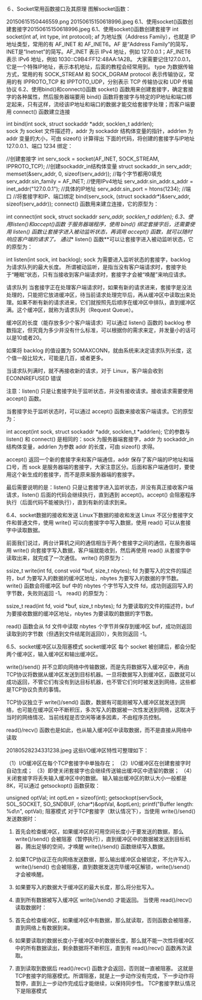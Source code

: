 ６、Socket常用函数接口及其原理
图解socket函数：


20150615150446559.png
20150615150618996.jpeg
6.1、使用socket()函数创建套接字20150615150618996.jpeg
6.1、使用socket()函数创建套接字
int socket(int af, int type, int protocol);
af 为地址族（Address Family），也就是 IP 地址类型，常用的有 AF_INET 和 AF_INET6。AF 是“Address Family”的简写，INET是“Inetnet”的简写。AF_INET 表示 IPv4 地址，例如 127.0.0.1；AF_INET6 表示 IPv6 地址，例如 1030::C9B4:FF12:48AA:1A2B。
大家需要记住127.0.0.1，它是一个特殊IP地址，表示本机地址，后面的教程会经常用到。
type 为数据传输方式，常用的有 SOCK_STREAM 和 SOCK_DGRAM
protocol 表示传输协议，常用的有 IPPROTO_TCP 和 IPPTOTO_UDP，分别表示 TCP 传输协议和 UDP 传输协议
6.2、使用bind()和connect()函数
socket() 函数用来创建套接字，确定套接字的各种属性，然后服务器端要用 bind() 函数将套接字与特定的IP地址和端口绑定起来，只有这样，流经该IP地址和端口的数据才能交给套接字处理；而客户端要用 connect() 函数建立连接

int bind(int sock, struct sockaddr *addr, socklen_t addrlen);  
sock 为 socket 文件描述符，addr 为 sockaddr 结构体变量的指针，addrlen 为 addr 变量的大小，可由 sizeof() 计算得出
下面的代码，将创建的套接字与IP地址 127.0.0.1、端口 1234 绑定：

//创建套接字
int serv_sock = socket(AF_INET, SOCK_STREAM, IPPROTO_TCP);
//创建sockaddr_in结构体变量
struct sockaddr_in serv_addr;
memset(&serv_addr, 0, sizeof(serv_addr));  //每个字节都用0填充
serv_addr.sin_family = AF_INET;  //使用IPv4地址
serv_addr.sin_addr.s_addr = inet_addr("127.0.0.1");  //具体的IP地址
serv_addr.sin_port = htons(1234);  //端口
//将套接字和IP、端口绑定
bind(serv_sock, (struct sockaddr*)&serv_addr, sizeof(serv_addr));
connect() 函数用来建立连接，它的原型为：

int connect(int sock, struct sockaddr *serv_addr, socklen_t addrlen); 
6.3、使用listen()和accept()函数
于服务器端程序，使用 bind() 绑定套接字后，还需要使用 listen() 函数让套接字进入被动监听状态，再调用 accept() 函数，就可以随时响应客户端的请求了。
通过** listen() 函数**可以让套接字进入被动监听状态，它的原型为：

int listen(int sock, int backlog); 
sock 为需要进入监听状态的套接字，backlog 为请求队列的最大长度。
所谓被动监听，是指当没有客户端请求时，套接字处于“睡眠”状态，只有当接收到客户端请求时，套接字才会被“唤醒”来响应请求。

请求队列
当套接字正在处理客户端请求时，如果有新的请求进来，套接字是没法处理的，只能把它放进缓冲区，待当前请求处理完毕后，再从缓冲区中读取出来处理。如果不断有新的请求进来，它们就按照先后顺序在缓冲区中排队，直到缓冲区满。这个缓冲区，就称为请求队列（Request Queue）。

缓冲区的长度（能存放多少个客户端请求）可以通过 listen() 函数的 backlog 参数指定，但究竟为多少并没有什么标准，可以根据你的需求来定，并发量小的话可以是10或者20。

如果将 backlog 的值设置为 SOMAXCONN，就由系统来决定请求队列长度，这个值一般比较大，可能是几百，或者更多。

当请求队列满时，就不再接收新的请求，对于 Linux，客户端会收到 ECONNREFUSED 错误

注意：listen() 只是让套接字处于监听状态，并没有接收请求。接收请求需要使用 accept() 函数。

当套接字处于监听状态时，可以通过 accept() 函数来接收客户端请求。它的原型为：

int accept(int sock, struct sockaddr *addr, socklen_t *addrlen); 
它的参数与 listen() 和 connect() 是相同的：sock 为服务器端套接字，addr 为 sockaddr_in 结构体变量，addrlen 为参数 addr 的长度，可由 sizeof() 求得。

accept() 返回一个新的套接字来和客户端通信，addr 保存了客户端的IP地址和端口号，而 sock 是服务器端的套接字，大家注意区分。后面和客户端通信时，要使用这个新生成的套接字，而不是原来服务器端的套接字。

最后需要说明的是：listen() 只是让套接字进入监听状态，并没有真正接收客户端请求，listen() 后面的代码会继续执行，直到遇到 accept()。accept() 会阻塞程序执行（后面代码不能被执行），直到有新的请求到来。

6.4、socket数据的接收和发送
Linux下数据的接收和发送
Linux 不区分套接字文件和普通文件，使用 write() 可以向套接字中写入数据，使用 read() 可以从套接字中读取数据。

前面我们说过，两台计算机之间的通信相当于两个套接字之间的通信，在服务器端用 write() 向套接字写入数据，客户端就能收到，然后再使用 read() 从套接字中读取出来，就完成了一次通信。
write() 的原型为：

ssize_t write(int fd, const void *buf, size_t nbytes);
fd 为要写入的文件的描述符，buf 为要写入的数据的缓冲区地址，nbytes 为要写入的数据的字节数。
write() 函数会将缓冲区 buf 中的 nbytes 个字节写入文件 fd，成功则返回写入的字节数，失败则返回 -1。
read() 的原型为：

ssize_t read(int fd, void *buf, size_t nbytes);
fd 为要读取的文件的描述符，buf 为要接收数据的缓冲区地址，nbytes 为要读取的数据的字节数。

read() 函数会从 fd 文件中读取 nbytes 个字节并保存到缓冲区 buf，成功则返回读取到的字节数（但遇到文件结尾则返回0），失败则返回 -1。

6.5、socket缓冲区以及阻塞模式
socket缓冲区
每个 socket 被创建后，都会分配两个缓冲区，输入缓冲区和输出缓冲区。

write()/send() 并不立即向网络中传输数据，而是先将数据写入缓冲区中，再由TCP协议将数据从缓冲区发送到目标机器。一旦将数据写入到缓冲区，函数就可以成功返回，不管它们有没有到达目标机器，也不管它们何时被发送到网络，这些都是TCP协议负责的事情。

TCP协议独立于 write()/send() 函数，数据有可能刚被写入缓冲区就发送到网络，也可能在缓冲区中不断积压，多次写入的数据被一次性发送到网络，这取决于当时的网络情况、当前线程是否空闲等诸多因素，不由程序员控制。

read()/recv() 函数也是如此，也从输入缓冲区中读取数据，而不是直接从网络中读取

20180528234331238.jpeg
这些I/O缓冲区特性可整理如下：

（1）I/O缓冲区在每个TCP套接字中单独存在；
（2）I/O缓冲区在创建套接字时自动生成；
（3）即使关闭套接字也会继续传送输出缓冲区中遗留的数据；
（4）关闭套接字将丢失输入缓冲区中的数据。
输入输出缓冲区的默认大小一般都是 8K，可以通过 getsockopt() 函数获取：

unsigned optVal;
int optLen = sizeof(int);
getsockopt(servSock, SOL_SOCKET, SO_SNDBUF, (char*)&optVal, &optLen);
printf("Buffer length: %d\n", optVal);
阻塞模式
对于TCP套接字（默认情况下），当使用 write()/send() 发送数据时：

1) 首先会检查缓冲区，如果缓冲区的可用空间长度小于要发送的数据，那么 write()/send() 会被阻塞（暂停执行），直到缓冲区中的数据被发送到目标机器，腾出足够的空间，才唤醒 write()/send() 函数继续写入数据。
2) 如果TCP协议正在向网络发送数据，那么输出缓冲区会被锁定，不允许写入，write()/send() 也会被阻塞，直到数据发送完毕缓冲区解锁，write()/send() 才会被唤醒。
3) 如果要写入的数据大于缓冲区的最大长度，那么将分批写入。
4) 直到所有数据被写入缓冲区 write()/send() 才能返回。
当使用 read()/recv() 读取数据时：

1) 首先会检查缓冲区，如果缓冲区中有数据，那么就读取，否则函数会被阻塞，直到网络上有数据到来。
2) 如果要读取的数据长度小于缓冲区中的数据长度，那么就不能一次性将缓冲区中的所有数据读出，剩余数据将不断积压，直到有 read()/recv() 函数再次读取。
3) 直到读取到数据后 read()/recv() 函数才会返回，否则就一直被阻塞。
这就是TCP套接字的阻塞模式。所谓阻塞，就是上一步动作没有完成，下一步动作将暂停，直到上一步动作完成后才能继续，以保持同步性。
TCP套接字默认情况下是阻塞模式

